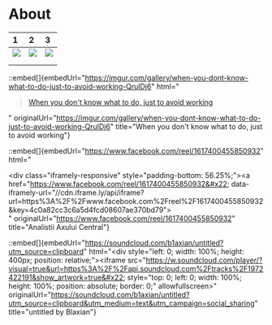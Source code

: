 # About

| 1                                                                                                                   | 2                                                                                                                   | 3                                                                                                                   |
| :------------------------------------------------------------------------------------------------------------------ | :------------------------------------------------------------------------------------------------------------------ | :------------------------------------------------------------------------------------------------------------------ |
| ![](https://archbee-image-uploads.s3.amazonaws.com/HCIek7I0UxvyNHQ0EFzVX-AtZrCnHlPoBY_u6sIYNQd-20240917-101246.svg) | ![](https://archbee-image-uploads.s3.amazonaws.com/HCIek7I0UxvyNHQ0EFzVX-1OOGkarW1c7-yuO_QMDpp-20240917-101149.svg) | ![](https://archbee-image-uploads.s3.amazonaws.com/HCIek7I0UxvyNHQ0EFzVX-gbOZ-wO5TadtCKdCLs3gV-20240905-141638.gif) |
|                                                                                                                     |                                                                                                                     |                                                                                                                     |
|                                                                                                                     |                                                                                                                     |                                                                                                                     |

::embed[]{embedUrl="https://imgur.com/gallery/when-you-dont-know-what-to-do-just-to-avoid-working-QrulDj6" html="<blockquote class=&#x22;imgur-embed-pub&#x22; lang=&#x22;en&#x22; data-id=&#x22;a/QrulDj6&#x22;><a href=&#x22;https://imgur.com/a/QrulDj6&#x22;>When you don't know what to do, just to avoid working</a></blockquote><script async src=&#x22;//s.imgur.com/min/embed.js&#x22; charset=&#x22;utf-8&#x22;></script>" originalUrl="https://imgur.com/gallery/when-you-dont-know-what-to-do-just-to-avoid-working-QrulDj6" title="When you don't know what to do, just to avoid working"}

::embed[]{embedUrl="https://www.facebook.com/reel/1617400455850932" html="<div class=&#x22;iframely-embed&#x22;><div class=&#x22;iframely-responsive&#x22; style=&#x22;padding-bottom: 56.25%;&#x22;><a href=&#x22;https://www.facebook.com/reel/1617400455850932&#x22; data-iframely-url=&#x22;//cdn.iframe.ly/api/iframe?url=https%3A%2F%2Fwww.facebook.com%2Freel%2F1617400455850932&key=4c0a82cc3c6a5d4fcd08607ae370bd79&#x22;></a></div></div><script async src=&#x22;//cdn.iframe.ly/embed.js&#x22; charset=&#x22;utf-8&#x22;></script>" originalUrl="https://www.facebook.com/reel/1617400455850932" title="Analistii Axului Central"}

::embed[]{embedUrl="https://soundcloud.com/b1axian/untitled?utm_source=clipboard" html="<div style=&#x22;left: 0; width: 100%; height: 400px; position: relative;&#x22;><iframe src=&#x22;https://w.soundcloud.com/player/?visual=true&url=https%3A%2F%2Fapi.soundcloud.com%2Ftracks%2F1972422191&show_artwork=true&#x22; style=&#x22;top: 0; left: 0; width: 100%; height: 100%; position: absolute; border: 0;&#x22; allowfullscreen></iframe></div>" originalUrl="https://soundcloud.com/b1axian/untitled?utm_source=clipboard&utm_medium=text&utm_campaign=social_sharing" title="untitled by Blaxian"}

